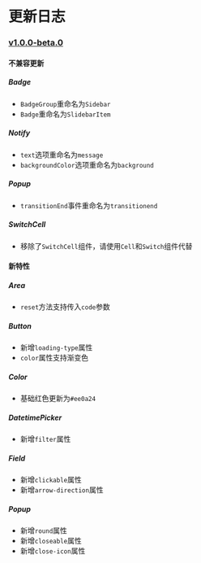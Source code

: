 # 更新日志

### [v1.0.0-beta.0](https://github.com/youzan/vant-weapp/tree/v1.0.0-beta.0)

#### 不兼容更新

##### Badge

- `BadgeGroup`重命名为`Sidebar`
- `Badge`重命名为`SlidebarItem`

##### Notify

- `text`选项重命名为`message`
- `backgroundColor`选项重命名为`background`

##### Popup

- `transitionEnd`事件重命名为`transitionend`

##### SwitchCell

- 移除了`SwitchCell`组件，请使用`Cell`和`Switch`组件代替


#### 新特性

##### Area

- `reset`方法支持传入`code`参数

##### Button

- 新增`loading-type`属性
- `color`属性支持渐变色

##### Color

- 基础红色更新为`#ee0a24`

##### DatetimePicker

- 新增`filter`属性

##### Field

- 新增`clickable`属性
- 新增`arrow-direction`属性

##### Popup

- 新增`round`属性
- 新增`closeable`属性
- 新增`close-icon`属性

